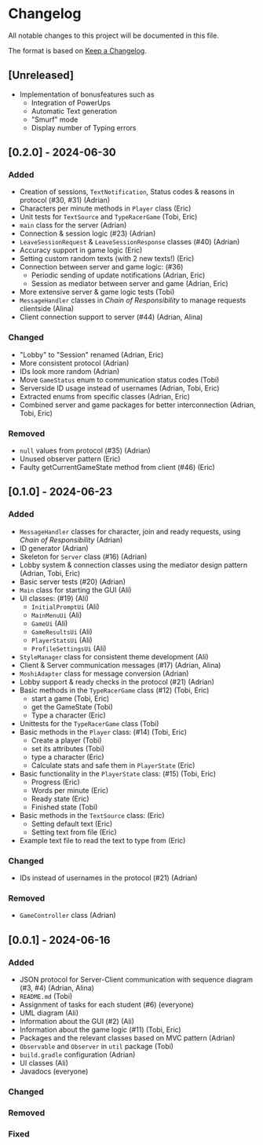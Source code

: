 # Changelog

All notable changes to this project will be documented in this file.

The format is based on [Keep a Changelog](https://keepachangelog.com/en/1.1.0/).

## [Unreleased]
- Implementation of bonusfeatures such as
  - Integration of PowerUps
  - Automatic Text generation
  - "Smurf" mode
  - Display number of Typing errors

## [0.2.0] - 2024-06-30

### Added
- Creation of sessions, `TextNotification`, Status codes & reasons in protocol (#30, #31) (Adrian)
- Characters per minute methods in `Player` class (Eric)
- Unit tests for `TextSource` and `TypeRacerGame` (Tobi, Eric)
- `main` class for the server (Adrian)
- Connection & session logic (#23) (Adrian)
- `LeaveSessionRequest` & `LeaveSessionResponse` classes (#40) (Adrian)
- Accuracy support in game logic (Eric)
- Setting custom random texts (with 2 new texts!) (Eric)
- Connection between server and game logic: (#36)
  - Periodic sending of update notifications (Adrian, Eric)
  - Session as mediator between server and game (Adrian, Eric)
- More extensive server & game logic tests (Tobi)
- `MessageHandler` classes in *Chain of Responsibility* to manage requests clientside (Alina)
- Client connection support to server (#44) (Adrian, Alina)

### Changed
- "Lobby" to "Session" renamed (Adrian, Eric)
- More consistent protocol (Adrian)
- IDs look more random (Adrian)
- Move `GameStatus` enum to communication status codes (Tobi)
- Serverside ID usage instead of usernames (Adrian, Tobi, Eric)
- Extracted enums from specific classes (Adrian, Eric)
- Combined server and game packages for better interconnection (Adrian, Tobi, Eric)

### Removed
- `null` values from protocol (#35) (Adrian)
- Unused observer pattern (Eric)
- Faulty getCurrentGameState method from client (#46) (Eric)

## [0.1.0] - 2024-06-23

### Added
- `MessageHandler` classes for character, join and ready requests, using *Chain of Responsibility* (Adrian)
- ID generator (Adrian)
- Skeleton for `Server` class (#16) (Adrian)
- Lobby system & connection classes using the mediator design pattern (Adrian, Tobi, Eric)
- Basic server tests (#20) (Adrian)
- `Main` class for starting the GUI (Ali)
- UI classes: (#19) (Ali)
  - `InitialPromptUi` (Ali)
  - `MainMenuUi` (Ali)
  - `GameUi` (Ali)
  - `GameResultsUi` (Ali)
  - `PlayerStatsUi` (Ali)
  - `ProfileSettingsUi` (Ali)
- `StyleManager` class for consistent theme development (Ali)
- Client & Server communication messages (#17) (Adrian, Alina)
- `MoshiAdapter` class for message conversion (Adrian)
- Lobby support & ready checks in the protocol (#21) (Adrian)
- Basic methods in the `TypeRacerGame` class (#12) (Tobi, Eric)
  - start a game (Tobi, Eric)
  - get the GameState (Tobi)
  - Type a character (Eric)
- Unittests for the `TypeRacerGame` class (Tobi)
- Basic methods in the `Player` class: (#14) (Tobi, Eric)
  - Create a player (Tobi)
  - set its attributes (Tobi)
  - type a character (Eric)
  - Calculate stats and safe them in `PlayerState` (Eric)
- Basic functionality in the `PlayerState` class: (#15) (Tobi, Eric)
  - Progress (Eric)
  - Words per minute (Eric)
  - Ready state (Eric)
  - Finished state (Tobi)
- Basic methods in the `TextSource` class: (Eric)
  - Setting default text (Eric)
  - Setting text from file (Eric)
- Example text file to read the text to type from (Eric)

### Changed
- IDs instead of usernames in the protocol (#21) (Adrian)

### Removed
- `GameController` class (Adrian)

## [0.0.1] - 2024-06-16

### Added
- JSON protocol for Server-Client communication with sequence diagram (#3, #4) (Adrian, Alina)
- `README.md` (Tobi)
- Assignment of tasks for each student (#6) (everyone)
- UML diagram (Ali)
- Information about the GUI (#2) (Ali)
- Information about the game logic (#11) (Tobi, Eric)
- Packages and the relevant classes based on MVC pattern (Adrian)
- `Observable` and `Observer` in `util` package (Tobi)
- `build.gradle` configuration (Adrian)
- UI classes (Ali)
- Javadocs (everyone)

### Changed

### Removed

### Fixed
